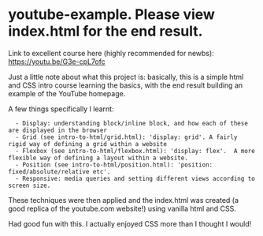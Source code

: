 # youtube-example.  Please view index.html for the end result.

Link to excellent course here (highly recommended for newbs): https://youtu.be/G3e-cpL7ofc

Just a little note about what this project is:  basically, this is a simple html and CSS intro course learning the basics, with the end result building 
an example of the YouTube homepage.

A few things specifically I learnt:

      - Display: understanding block/inline block, and how each of these are displayed in the browser
      - Grid (see intro-to-html/grid.html): 'display: grid'. A fairly rigid way of defining a grid within a website
      - Flexbox (see intro-to-html/flexbox.html): 'display: flex'.  A more flexible way of defining a layout within a website.
      - Position (see intro-to-html/position.html): 'position: fixed/absolute/relative etc'.   
      - Responsive: media queries and setting different views according to screen size.
      
These techniques were then applied and the index.html was created (a good replica of the youtube.com website!) using vanilla html and CSS.  

Had good fun with this.  I actually enjoyed CSS more than I thought I would!
